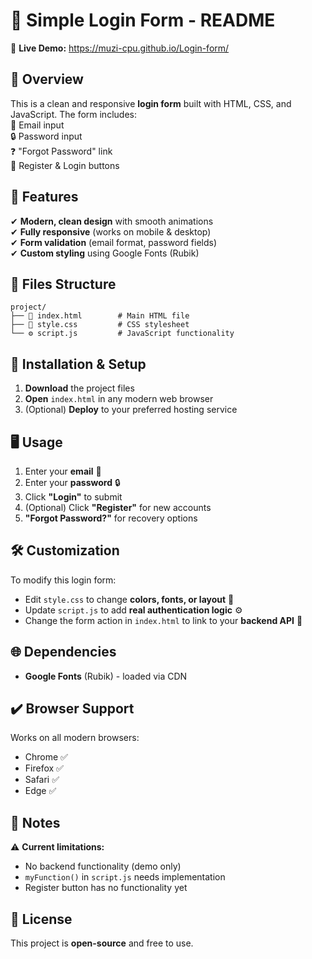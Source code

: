 # 🔐 Simple Login Form - README  
🔗 **Live Demo:** https://muzi-cpu.github.io/Login-form/ 

## 🌟 Overview  
This is a clean and responsive **login form** built with HTML, CSS, and JavaScript. The form includes:  
📧 Email input  
🔒 Password input  
❓ "Forgot Password" link  
🔄 Register & Login buttons  

## 🎨 Features  
✔ **Modern, clean design** with smooth animations  
✔ **Fully responsive** (works on mobile & desktop)  
✔ **Form validation** (email format, password fields)  
✔ **Custom styling** using Google Fonts (Rubik)  

## 📂 Files Structure  
```
project/  
├── 📄 index.html        # Main HTML file  
├── 🎨 style.css         # CSS stylesheet  
└── ⚙️ script.js         # JavaScript functionality  
```

## 🚀 Installation & Setup  
1. **Download** the project files  
2. **Open** `index.html` in any modern web browser  
3. (Optional) **Deploy** to your preferred hosting service
     

## 🖥️ Usage  
1. Enter your **email** 📧  
2. Enter your **password** 🔒  
3. Click **"Login"** to submit  
4. (Optional) Click **"Register"** for new accounts  
5. **"Forgot Password?"** for recovery options  

## 🛠️ Customization  
To modify this login form:  
- Edit `style.css` to change **colors, fonts, or layout** 🎨  
- Update `script.js` to add **real authentication logic** ⚙️  
- Change the form action in `index.html` to link to your **backend API** 🔗  

## 🌐 Dependencies  
- **Google Fonts** (Rubik) - loaded via CDN  

## ✔️ Browser Support  
Works on all modern browsers:  
- Chrome ✅  
- Firefox ✅  
- Safari ✅  
- Edge ✅  

## 📝 Notes  
⚠ **Current limitations:**  
- No backend functionality (demo only)  
- `myFunction()` in `script.js` needs implementation  
- Register button has no functionality yet  

## 📜 License  
This project is **open-source** and free to use.  



